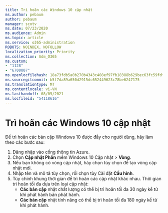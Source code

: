 ```yaml
---
title: Trì hoãn các Windows 10 cập nhật
ms.author: pebaum
author: pebaum
manager: scotv
ms.date: 07/23/2020
ms.audience: Admin
ms.topic: article
ms.service: o365-administration
ROBOTS: NOINDEX, NOFOLLOW
localization_priority: Priority
ms.collection: Adm_O365
ms.custom:
- "1128"
- "6700007"
ms.openlocfilehash: 18a73fdb5a0b270b4343c408ef97fb18388b629bec63fc59fdfa674b763369be
ms.sourcegitcommit: b5f7da89a650d2915dc652449623c78be6247175
ms.translationtype: MT
ms.contentlocale: vi-VN
ms.lasthandoff: 08/05/2021
ms.locfileid: "54118616"
---
```

# <a name="defer-windows-10-updates"></a>Trì hoãn các Windows 10 cập nhật

Để trì hoãn các bản cập Windows 10 được đẩy cho người dùng, hãy làm theo các bước sau:

1. Đăng nhập vào cổng thông tin Azure.
2. Chọn **Cập nhật Phần** mềm Windows 10 Cập nhật   >   **Vòng**.
3. Nếu bạn không có vòng cập nhật, hãy chọn tùy chọn để tạo vòng cập nhật mới.
4. Nhập tên và mô tả tùy chọn, rồi chọn tùy Cài đặt **Cấu hình**.
5. Tùy chỉnh khung thời gian để trì hoãn các cập nhật khác nhau. Thời gian trì hoãn tối đa dựa trên loại cập nhật:
    - **Các bản cập**  nhật chất lượng có thể bị trì hoãn tối đa 30 ngày kể từ khi phát hành bản phát hành.
    - **Các bản cập**  nhật tính năng có thể bị trì hoãn tối đa 180 ngày kể từ khi phát hành.
